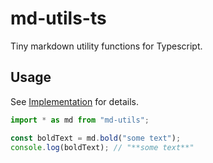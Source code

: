 # md-utils-ts

Tiny markdown utility functions for Typescript.

## Usage

See [Implementation](https://github.com/TomPenguin/md-utils-ts/blob/main/src/index.ts) for details.

```ts
import * as md from "md-utils";

const boldText = md.bold("some text");
console.log(boldText); // "**some text**"
```
